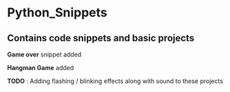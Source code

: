# Python_Snippets

## Contains code snippets and basic projects

**Game over** snippet added

**Hangman Game** added

**TODO** : Adding flashing / blinking effects along with sound to these projects
